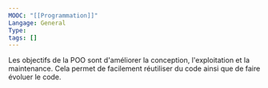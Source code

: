 ```yaml
---
MOOC: "[[Programmation]]"
Langage: General
Type: 
tags: []
---
```

Les objectifs de la POO sont d'améliorer la conception, l'exploitation et la maintenance. Cela permet de facilement réutiliser du code ainsi que de faire évoluer le code.